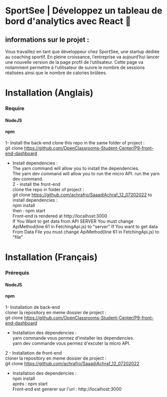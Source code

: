 # SportSee | Développez un tableau de bord d'analytics avec React 👋

##  informations sur le projet : 
 Vous travaillez en tant que développeur chez SportSee, une startup dédiée au coaching sportif. En pleine croissance, l’entreprise va aujourd’hui lancer une nouvelle version de la page profil de l’utilisateur. Cette page va notamment permettre à l’utilisateur de suivre le nombre de sessions réalisées ainsi que le nombre de calories brûlées.


# Installation (Anglais)
### Require
#### NodeJS 
#### npm

1- Install the back-end
clone this repo in the same folder of project :  
git clone https://github.com/OpenClassrooms-Student-Center/P9-front-end-dashboard
 - Install dependencies :   
  The yarn command will allow you to install the dependencies.  
The yarn dev command will allow you to run the micro API.
run the yarn dev command.  
2 - install the front-end    
clone the repo in folder of project :     
git clone https://github.com/achrafro/SaaadiAchraf_12_07202022
to install dependencies :  
npm install  
then : npm start  
Front-end is  rendered at  http://localhost:3000  
If You Want to get data from API SERVER You must change ApiMethod(line 61 in FetchingApi.js) to "server"
If You want to get data From Data File you must change ApiMethod(line 61 in FetchingApi.js) to "file"

# Installation (Français)

### Prérequis
#### NodeJS 
#### npm

1- Installation de back-end  
cloner la repository en meme dossier de project :   
git clone https://github.com/OpenClassrooms-Student-Center/P9-front-end-dashboard  
 - Installation des dependencies :   
    yarn commande vous permez d'installer les dependencies.  
   yarn dev commande vous permez d'excuter la micro API.  
 
2 - Installation de front-end  
cloner la repository en meme dossier de project :   
git clone https://github.com/achrafro/SaaadiAchraf_12_07202022  
 - Installation des dependencies :   
npm install  
aprés : npm start  
Front-end est generer sur l'url :  http://localhost:3000   
